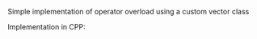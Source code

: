 Simple implementation of operator overload using a custom vector class

Implementation in CPP:
<LINK HERE>